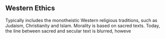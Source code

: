 ## Western Ethics
Typically includes the monotheistic Western religious traditions, such as Judaism, Christianity and Islam. 
Morality is based on sacred texts. 
Today, the line between sacred and secular text is blurred, howeve